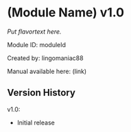 # (Module Name) v1.0
*Put flavortext here.*

Module ID: moduleId

Created by: lingomaniac88

Manual available here: (link)

## Version History

v1.0:
- Initial release
